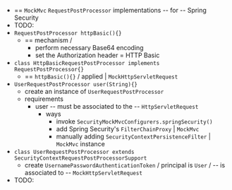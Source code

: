 * == `MockMvc` `RequestPostProcessor` implementations -- for -- Spring Security
* TODO:
* `RequestPostProcessor httpBasic(){}`
  * == mechanism /
    * perform necessary Base64 encoding
    * set the Authorization header = HTTP Basic
* `class HttpBasicRequestPostProcessor implements RequestPostProcessor{}`
  * == `httpBasic(){}` / applied | `MockHttpServletRequest`
* `UserRequestPostProcessor user(String){}`
  * create an instance of `UserRequestPostProcessor`
  * requirements
    * user -- must be associated to the -- `HttpServletRequest`
      * ways
        * invoke `SecurityMockMvcConfigurers.springSecurity()`
        * add Spring Security's `FilterChainProxy` | `MockMvc`
        * manually adding `SecurityContextPersistenceFilter` | `MockMvc` instance
* `class UserRequestPostProcessor extends SecurityContextRequestPostProcessorSupport`
  * create `UsernamePasswordAuthenticationToken` / principal is `User` / -- is associated to -- `MockHttpServletRequest`
* TODO: